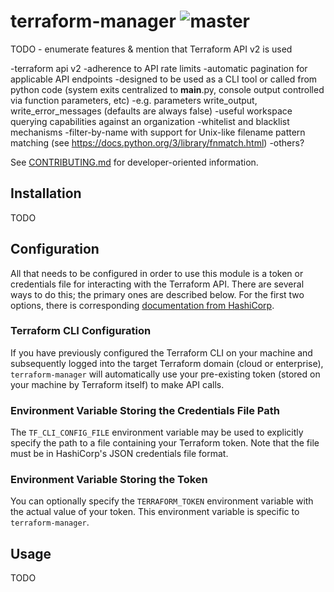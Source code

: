 # terraform-manager ![master](https://github.com/cooperwalbrun/terraform-manager/workflows/master/badge.svg)

TODO - enumerate features & mention that Terraform API v2 is used

-terraform api v2
-adherence to API rate limits
-automatic pagination for applicable API endpoints
-designed to be used as a CLI tool or called from python code (system exits centralized to __main__.py, console output controlled via function parameters, etc)
    -e.g. parameters write_output, write_error_messages (defaults are always false)
-useful workspace querying capabilities against an organization
    -whitelist and blacklist mechanisms
    -filter-by-name with support for Unix-like filename pattern matching (see https://docs.python.org/3/library/fnmatch.html)
-others?

See [CONTRIBUTING.md](CONTRIBUTING.md) for developer-oriented information.

## Installation

TODO

## Configuration

All that needs to be configured in order to use this module is a token or credentials file for
interacting with the Terraform API. There are several ways to do this; the primary ones are
described below. For the first two options, there is corresponding
[documentation from HashiCorp](https://www.terraform.io/docs/commands/cli-config.html).

### Terraform CLI Configuration

If you have previously configured the Terraform CLI on your machine and subsequently logged into the
target Terraform domain (cloud or enterprise), `terraform-manager` will automatically use your
pre-existing token (stored on your machine by Terraform itself) to make API calls.

### Environment Variable Storing the Credentials File Path

The `TF_CLI_CONFIG_FILE` environment variable may be used to explicitly specify the path to a
file containing your Terraform token. Note that the file must be in HashiCorp's JSON credentials
file format.

### Environment Variable Storing the Token

You can optionally specify the `TERRAFORM_TOKEN` environment variable with the actual value of your
token. This environment variable is specific to `terraform-manager`.

## Usage

TODO
